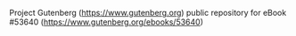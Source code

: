 Project Gutenberg (https://www.gutenberg.org) public repository for
eBook #53640 (https://www.gutenberg.org/ebooks/53640)
